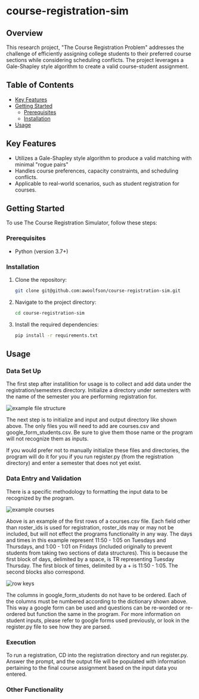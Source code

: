 # course-registration-sim

## Overview

This research project, "The Course Registration Problem" addresses the challenge of efficiently assigning college students to their preferred course sections while considering scheduling conflicts. The project leverages a Gale-Shapley style algorithm to create a valid course-student assignment.

## Table of Contents

- [Key Features](#key-features)
- [Getting Started](#getting-started)
  - [Prerequisites](#prerequisites)
  - [Installation](#installation)
- [Usage](#usage)

## Key Features

- Utilizes a Gale-Shapley style algorithm to produce a valid matching with minimal "rogue pairs"
- Handles course preferences, capacity constraints, and scheduling conflicts.
- Applicable to real-world scenarios, such as student registration for courses.

## Getting Started

To use The Course Registration Simulator, follow these steps:

### Prerequisites

- Python (version 3.7+)

### Installation

1. Clone the repository:

   ```bash
   git clone git@github.com:awoolfson/course-registration-sim.git
   ```

2. Navigate to the project directory:

   ```bash
   cd course-registration-sim
   ```

3. Install the required dependencies:

   ```bash
   pip install -r requirements.txt
   ```

## Usage

### Data Set Up

The first step after installition for usage is to collect and add data under the registration/semesters directory. Initialize a directory under
semesters with the name of the semester you are performing registration for.

![example file structure](https://github.com/awoolfson/course-registration-sim/tree/main/images/example_structure.png)

The next step is to initialize and input and output directory like shown above. The only files you will need to add are courses.csv and
google_form_students.csv. Be sure to give them those name or the program will not recognize them as inputs.

If you would prefer not to manually initialize these files and directories, the program will do it for you if you run register.py (from the registration directory)
and enter a semester that does not yet exist.

### Data Entry and Validation

There is a specific methodology to formatting the input data to be recognized by the program.

![example courses](https://github.com/awoolfson/course-registration-sim/tree/main/images/example_courses.png)

Above is an example of the first rows of a courses.csv file. Each field other than roster_ids is used for registration, roster_ids may or may not be
included, but will not effect the programs functionality in any way. The days and times in this example represent 11:50 - 1:05 on Tuesdays and Thursdays, and
1:00 - 1:01 on Fridays (included originally to prevent students from taking two sections of data structures). This is because the first block of days,
delimited by a space, is TR representing Tuesday Thursday. The first block of times, delimited by a + is 11:50 - 1:05. The second blocks also correspond.

![row keys](https://github.com/awoolfson/course-registration-sim/tree/main/images/row_keys.png)

The columns in google_form_students do not have to be ordered. Each of the columns must be numbered according to the dictionary shown above. This way
a google form can be used and questions can be re-worded or re-ordered but function the same in the program. For more information on student inputs,
please refer to google forms used previously, or look in the register.py file to see how they are parsed.

### Execution

To run a registration, CD into the registration directory and run register.py. Answer the prompt, and the output file will be populated with
information pertaining to the final course assignment based on the input data you entered.

### Other Functionality